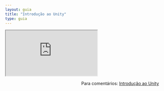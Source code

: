 ```yaml
---
layout: guia
title: "Introdução ao Unity"
type: guia
---
```


<iframe src="https://docs.google.com/document/d/e/2PACX-1vSGIXApjF_oxQi6jjXx8i6QHfTEJR7DKCv7qKom-L2OHtGCiUbKLWTynDzMkpomWmv3rl1oupuApN6I/pub?embedded=true"></iframe>

<span style="float:right">Para comentários: [Introdução ao Unity](https://docs.google.com/document/d/1703BBBs6wLJJrBmJfv_Ph2YPezDQRq1su9UjKYXLpOQ/edit?usp=sharing)</span>
